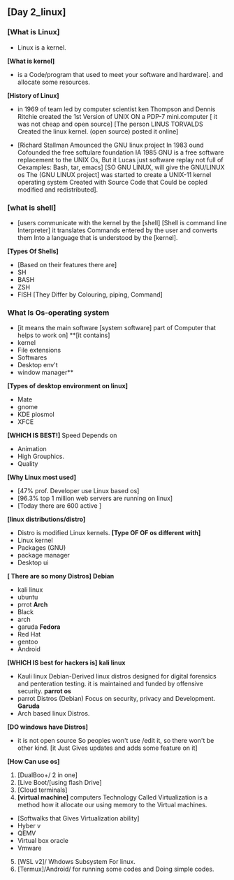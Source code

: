## **[Day 2_linux]**

### **[What is Linux]** 
- Linux is a kernel.

**[What is kernel]**
- is a Code/program that used to meet your software and hardware]. and allocate some resources.

**[History of Linux]**
- in 1969 of team led by computer scientist ken Thompson and Dennis Ritchie created the 1st Version of UNIX ON a PDP-7 mini.computer [ it was not cheap and open source] [The person LINUS TORVALDS Created the linux kernel. (open source) posted it online]

- [Richard Stallman Amounced the GNU linux project In 1983 ound Cofounded the free softulare foundation IA 1985 GNU is a free software replacement to the UNIX Os, But it Lucas just software replay not full of Cexamples: Bash, tar, emacs] [SO GNU LINUX, will give the GNU/LINUX os The (GNU LINUX project] was started to create a UNIX-11 kernel operating system Created with Source Code that Could be copled modified and redistributed].

### **[what is shell]**
- [users communicate with the kernel by the [shell] [Shell is command line Interpreter] it translates Commands entered by the user and converts them Into a language that is understood by the [kernel].

**[Types Of Shells]**
- [Based on their features there are]
- SH
- BASH
- ZSH
- FISH  [They Differ by Colouring, piping, Command]

### **What Is Os-operating system**
- [it means the main software [system software] part of Computer that helps to work on]
**[it contains]
- kernel
- File extensions
- Softwares
- Desktop env't
- window manager**

**[Types of desktop environment on linux]**
- Mate
- gnome
- KDE plosmol
- XFCE

**[WHICH IS BEST!]** Speed Depends on
- Animation
- High Grouphics.
- Quality

**[Why Linux most used]**
- [47% prof. Developer use Linux based os]
- [96.3% top 1 million web servers are running on linux]
- [Today there are 600 active ]

**[linux distributions/distro]**
- Distro is modified Linux kernels.
**[Type OF OF os different with]**
- Linux kernel
- Packages (GNU)
- package manager
- Desktop ui

**[ There are so mony Distros]**
**Debian**
- kali linux
- ubuntu
- prrot
**Arch**
- Black
- arch
- garuda
**Fedora**
- Red Hat
- gentoo
- Android

**[WHICH IS best for hackers is]** 
**kali linux**
- Kauli linux Debian-Derived linux distros designed for digital forensics and penteration testing. it is maintained and funded by offensive security.
**parrot os**
- parrot Distros (Debian) Focus on security, privacy and Development.
**Garuda**
- Arch based linux Distros.

**[DO windows have Distros]** 
- it is not open source So peoples won't use /edit it, so there won't be other kind. [it Just Gives updates and adds some feature on it]

**[How Can use os]**
1. [DualBoo+/ 2 in one]
2. [Live Boot/[using flash Drive]
3. [Cloud terminals]
4. **[virtual machine]** computers Technology Called Virtualization is a method how it allocate our using memory to the Virtual machines.
- [Softwalks that Gives Virtualization ability]
- Hyber v
- QEMV
- Virtual box oracle
- Vmware
5. [WSL v2]/ Whdows Subsystem For linux.
6. [Termux]/Android/ for running some codes and Doing simple codes.

